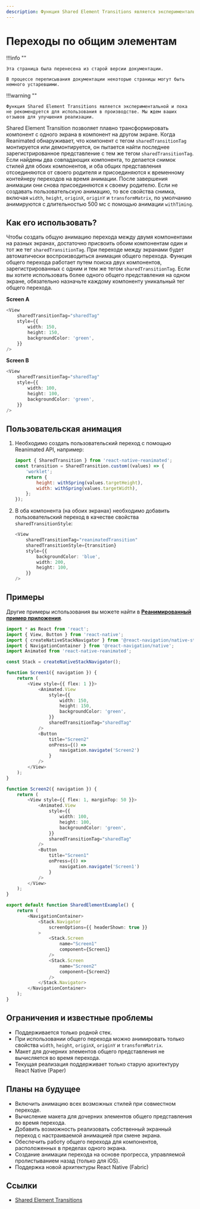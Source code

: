 ```yaml
---
description: Функция Shared Element Transitions является экспериментальной и пока не рекомендуется для использования в производстве. Мы ждем ваших отзывов для улучшения реализации
---
```


# Переходы по общим элементам

!!!info ""

    Эта страница была перенесена из старой версии документации.

    В процессе переписывания документации некоторые страницы могут быть немного устаревшими.

!!!warning ""

    Функция Shared Element Transitions является экспериментальной и пока не рекомендуется для использования в производстве. Мы ждем ваших отзывов для улучшения реализации.

Shared Element Transition позволяет плавно трансформировать компонент с одного экрана в компонент на другом экране. Когда Reanimated обнаруживает, что компонент с тегом `sharedTransitionTag` монтируется или демонтируется, он пытается найти последнее зарегистрированное представление с тем же тегом `sharedTransitionTag`. Если найдены два совпадающих компонента, то делается снимок стилей для обоих компонентов, и оба общих представления отсоединяются от своего родителя и присоединяются к временному контейнеру переходов на время анимации. После завершения анимации они снова присоединяются к своему родителю. Если не создавать пользовательскую анимацию, то все свойства снимка, включая `width`, `height`, `originX`, `originY` и `transformMatrix`, по умолчанию анимируются с длительностью 500 мс с помощью анимации `withTiming`.

## Как его использовать?

Чтобы создать общую анимацию перехода между двумя компонентами на разных экранах, достаточно присвоить обоим компонентам один и тот же тег `sharedTransitionTag`. При переходе между экранами будет автоматически воспроизводиться анимация общего перехода. Функция общего перехода работает путем поиска двух компонентов, зарегистрированных с одним и тем же тегом `sharedTransitionTag`. Если вы хотите использовать более одного общего представления на одном экране, обязательно назначьте каждому компоненту уникальный тег общего перехода.

**Screen A**

```ts
<View
    sharedTransitionTag="sharedTag"
    style={{
        width: 150,
        height: 150,
        backgroundColor: 'green',
    }}
/>
```

**Screen B**

```ts
<View
    sharedTransitionTag="sharedTag"
    style={{
        width: 100,
        height: 100,
        backgroundColor: 'green',
    }}
/>
```

## Пользовательская анимация

1.  Необходимо создать пользовательский переход с помощью Reanimated API, например:

    ```js
    import { SharedTransition } from 'react-native-reanimated';
    const transition = SharedTransition.custom((values) => {
        'worklet';
        return {
            height: withSpring(values.targetHeight),
            width: withSpring(values.targetWidth),
        };
    });
    ```

2.  В оба компонента (на обоих экранах) необходимо добавить пользовательский переход в качестве свойства `sharedTransitionStyle`:

    ```ts
    <View
        sharedTransitionTag="reanimatedTransition"
        sharedTransitionStyle={transition}
        style={{
            backgroundColor: 'blue',
            width: 200,
            height: 100,
        }}
    />
    ```

## Примеры

Другие примеры использования вы можете найти в **[Реанимированный пример приложения](https://github.com/software-mansion/react-native-reanimated/tree/3.3.0/app/src/examples/SharedElementTransitions)**.

```ts
import * as React from 'react';
import { View, Button } from 'react-native';
import { createNativeStackNavigator } from '@react-navigation/native-stack';
import { NavigationContainer } from '@react-navigation/native';
import Animated from 'react-native-reanimated';

const Stack = createNativeStackNavigator();

function Screen1({ navigation }) {
    return (
        <View style={{ flex: 1 }}>
            <Animated.View
                style={{
                    width: 150,
                    height: 150,
                    backgroundColor: 'green',
                }}
                sharedTransitionTag="sharedTag"
            />
            <Button
                title="Screen2"
                onPress={() =>
                    navigation.navigate('Screen2')
                }
            />
        </View>
    );
}

function Screen2({ navigation }) {
    return (
        <View style={{ flex: 1, marginTop: 50 }}>
            <Animated.View
                style={{
                    width: 100,
                    height: 100,
                    backgroundColor: 'green',
                }}
                sharedTransitionTag="sharedTag"
            />
            <Button
                title="Screen1"
                onPress={() =>
                    navigation.navigate('Screen1')
                }
            />
        </View>
    );
}

export default function SharedElementExample() {
    return (
        <NavigationContainer>
            <Stack.Navigator
                screenOptions={{ headerShown: true }}
            >
                <Stack.Screen
                    name="Screen1"
                    component={Screen1}
                />
                <Stack.Screen
                    name="Screen2"
                    component={Screen2}
                />
            </Stack.Navigator>
        </NavigationContainer>
    );
}
```

## Ограничения и известные проблемы

-   Поддерживается только родной стек.
-   При использовании общего перехода можно анимировать только свойства `width`, `height`, `originX`, `originY` и `transformMatrix`.
-   Макет для дочерних элементов общего представления не вычисляется во время перехода.
-   Текущая реализация поддерживает только старую архитектуру React Native (Paper)

## Планы на будущее

-   Включить анимацию всех возможных стилей при совместном переходе.
-   Вычисление макета для дочерних элементов общего представления во время перехода.
-   Добавить возможность реализовать собственный экранный переход с настраиваемой анимацией при смене экрана.
-   Обеспечить работу общего перехода для компонентов, расположенных в пределах одного экрана.
-   Создание анимации перехода на основе прогресса, управляемой пролистыванием назад (только для iOS).
-   Поддержка новой архитектуры React Native (Fabric)

## Ссылки

-   [Shared Element Transitions](https://docs.swmansion.com/react-native-reanimated/docs/shared-element-transitions/overview)
